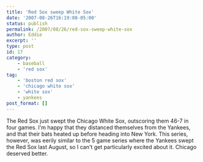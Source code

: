 ```yaml
---
title: 'Red Sox sweep White Sox'
date: '2007-08-26T16:19:08-05:00'
status: publish
permalink: /2007/08/26/red-sox-sweep-white-sox
author: Eddie
excerpt: ''
type: post
id: 17
category:
    - baseball
    - 'red sox'
tag:
    - 'boston red sox'
    - 'chicago white sox'
    - 'white sox'
    - yankees
post_format: []
---
```

The Red Sox just swept the Chicago White Sox, outscoring them 46-7 in four games. I'm happy that they distanced themselves from the Yankees, and that their bats heated up before heading into New York. This series, however, was eerily similar to the 5 game series where the Yankees swept the Red Sox last August, so I can't get particularly excited about it. Chicago deserved better.